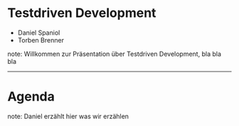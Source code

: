 # Testdriven Development

- Daniel Spaniol <!-- .element: class="fragment" data-fragment="1" -->
- Torben Brenner <!-- .element: class="fragment" data-fragment="2" -->

note: 
Willkommen zur Präsentation über Testdriven Development, bla bla bla

---

# Agenda

note:
Daniel erzählt hier was wir erzählen